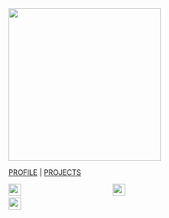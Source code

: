 <img src="https://res.cloudinary.com/ukony/image/upload/v1649334466/georgegoldman/IMG_20210525_135031_nncteq.jpg" class="rounded" height="300">

[PROFILE](https://georgegoldman.github.io/profile) | [PROJECTS](https://georgegoldman.github.io/projects)


<a href="https://www.github.com/georgegoldman" target="_blank" style="margin-right: 35%;"><img src="https://raw.githubusercontent.com/FortAwesome/Font-Awesome/28e297f07af26f148c15e6cbbd12cea3027371d3/svgs/brands/github.svg" width="25" height="24"></a>   <a href="https://www.linkedin.com/in/georgegoldman-onyedikachi-john-187428b9/" style="margin-right: 35%;"><img src="https://raw.githubusercontent.com/FortAwesome/Font-Awesome/28e297f07af26f148c15e6cbbd12cea3027371d3/svgs/brands/linkedin.svg" width="25" height="24"></a>   <a href="https://twitter.com/mrgeorgegoldman" target="_blank" style="margin-right: 35%;"><img src="https://raw.githubusercontent.com/FortAwesome/Font-Awesome/28e297f07af26f148c15e6cbbd12cea3027371d3/svgs/brands/twitter.svg" width="25" height="24"></a>
